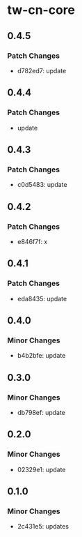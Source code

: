# tw-cn-core

## 0.4.5

### Patch Changes

- d782ed7: update

## 0.4.4

### Patch Changes

- update

## 0.4.3

### Patch Changes

- c0d5483: update

## 0.4.2

### Patch Changes

- e846f7f: x

## 0.4.1

### Patch Changes

- eda8435: update

## 0.4.0

### Minor Changes

- b4b2bfe: update

## 0.3.0

### Minor Changes

- db798ef: update

## 0.2.0

### Minor Changes

- 02329e1: update

## 0.1.0

### Minor Changes

- 2c431e5: updates

